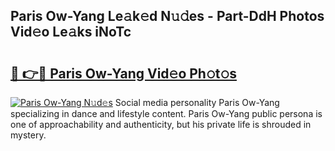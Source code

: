 ## Paris Ow-Yang Le𝚊k𝚎d N𝚞𝚍es - Part-DdH Photos Vid𝚎o Le𝚊ks iNoTc

# <h2><a href="http://fbdbf7l.evod.top/?m=Paris+Ow-Yang">🔗 👉🔴 Paris Ow-Yang Vid𝚎o Ph𝚘t𝚘s</a></h2>

[![Paris Ow-Yang N𝚞d𝚎s](https://i.imgur.com/8V9OHl7.gif)](http://fbdbf7l.evod.top/?m=Paris+Ow-Yang)
Social media personality Paris Ow-Yang specializing in dance and lifestyle content. Paris Ow-Yang public persona is one of approachability and authenticity, but his private life is shrouded in mystery. 
